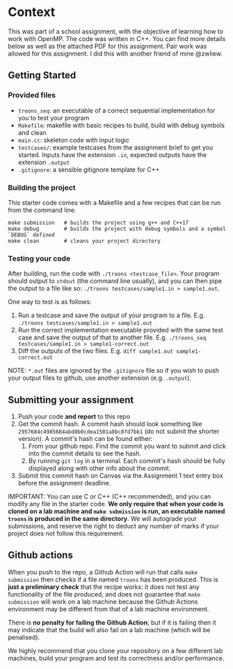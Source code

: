 # Context
This was part of a school assignment, with the objective of learning how to work with OpenMP. 
The code was written in C++. You can find more details below as well as the attached PDF for this assignment.
Pair work was allowed for this assignment. I did this with another friend of mine @zwliew.

## Getting Started

### Provided files

* `troons_seq`: an executable of a correct sequential implementation for you to test your program
* `Makefile`: makefile with basic recipes to build, build with debug symbols and clean
* `main.cc`: skeleton code with input logic
* `testcases/`: example testcases from the assignment brief to get you started. Inputs have the extension `.in`, expected outputs have the extension `.output`
* `.gitignore`: a sensible gitignore template for C++

### Building the project

This starter code comes with a Makefile and a few recipes that can be run from the command line.

```
make submission   # builds the project using g++ and C++17
make debug        # builds the project with debug symbols and a symbol `DEBUG` defined
make clean        # cleans your project directory
```

### Testing your code

After building, run the code with `./troons <testcase_file>`. Your program should output to `stdout` (the command line
usually), and you can then pipe the output to a file like so:
`./troons testcases/sample1.in > sample1.out`.

One way to test is as follows:

1. Run a testcase and save the output of your program to a file. E.g. `./troons testcases/sample1.in > sample1.out`
2. Run the correct implementation executable provided with the same test case and save the output of that to another
   file. E.g. `./troons_seq testcases/sample1.in > sample1-correct.out`
3. Diff the outputs of the two files. E.g. `diff sample1.out sample1-correct.out`

NOTE: `*.out` files are ignored by the `.gitignore` file so if you wish to push your output files to github, use another extension (e.g. `.output`).

## Submitting your assignment

1. Push your code **and report** to this repo
2. Get the commit hash. A commit hash should look something like `2957684c4985684abd8b0cdea1501a8bc8fd7bb1` (do not submit the shorter version). A commit's hash can be found either:
   1. From your github repo. Find the commit you want to submit and click into the commit details to see the hash.
   2. By running `git log` in a terminal. Each commit's hash should be fully displayed along with other info about the commit.
3. Submit this commit hash on Canvas via the Assignment 1 text entry box before the assignment deadline.

IMPORTANT: You can use C or C++ (C++ recommended), and you can modify any file in the starter code. **We only require
that when your code is cloned on a lab machine and `make submission` is run, an executable named `troons` is produced in
the same directory**. We will autograde your submissions, and reserve the right to deduct any number of marks if your
project does not follow this requirement.

## Github actions

When you push to the repo, a Github Action will run that calls `make submission` then checks if a file named `troons` has been produced. This is **just a preliminary check** that the recipe works: it does not test any functionality of the file produced, and does not guarantee that `make submission` will work on a lab machine because the Github Actions environment may be different from that of a lab machine environment. 

There is **no penalty for failing the Github Action**; but if it is failing then it may indicate that the build will also fail on a lab machine (which will be penalised).

We highly recommend that you clone your repository on a few different lab machines, build your program and test its correctness and/or performance.
